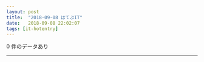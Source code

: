 ```yaml
---
layout: post
title:  "2018-09-08 はてぶIT"
date:   2018-09-08 22:02:07
tags: [it-hotentry]
---
```

0 件のデータあり

<hr>
